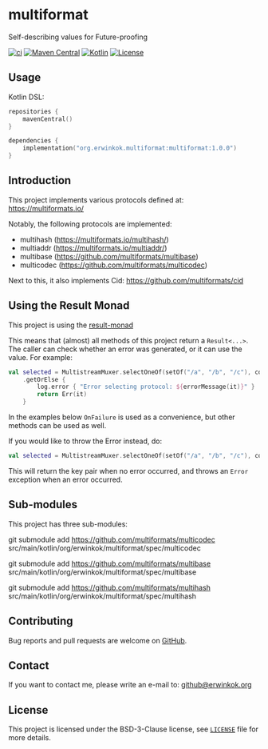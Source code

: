 # multiformat
Self-describing values for Future-proofing

[![ci](https://github.com/erwin-kok/multiformat/actions/workflows/ci.yaml/badge.svg)](https://github.com/erwin-kok/multiformat/actions/workflows/ci.yaml)
[![Maven Central](https://img.shields.io/maven-central/v/org.erwinkok.multiformat/multiformat)](https://central.sonatype.com/artifact/org.erwinkok.result/result-monad)
[![Kotlin](https://img.shields.io/badge/kotlin-1.8.22-blue.svg?logo=kotlin)](http://kotlinlang.org)
[![License](https://img.shields.io/github/license/erwin-kok/multiformat.svg)](https://github.com/erwin-kok/multiformat/blob/master/LICENSE)

## Usage

Kotlin DSL:

```kotlin
repositories {
    mavenCentral()
}

dependencies {
    implementation("org.erwinkok.multiformat:multiformat:1.0.0")
}
```

## Introduction

This project implements various protocols defined at: https://multiformats.io/

Notably, the following protocols are implemented:

- multihash (https://multiformats.io/multihash/)
- multiaddr (https://multiformats.io/multiaddr/)
- multibase (https://github.com/multiformats/multibase)
- multicodec (https://github.com/multiformats/multicodec)

Next to this, it also implements Cid: https://github.com/multiformats/cid


## Using the Result Monad

This project is using the [result-monad](https://github.com/erwin-kok/result-monad)

This means that (almost) all methods of this project return a `Result<...>`. The caller can check whether an error was generated, 
or it can use the value. For example:

```kotlin
val selected = MultistreamMuxer.selectOneOf(setOf("/a", "/b", "/c"), connection)
    .getOrElse {
        log.error { "Error selecting protocol: ${errorMessage(it)}" }
        return Err(it)
    }
```

In the examples below `OnFailure` is used as a convenience, but other methods can be used as well.

If you would like to throw the Error instead, do:

```kotlin
val selected = MultistreamMuxer.selectOneOf(setOf("/a", "/b", "/c"), connection).getOrThrow()
```

This will return the key pair when no error occurred, and throws an `Error` exception when an error occurred. 

## Sub-modules

This project has three sub-modules:

git submodule add https://github.com/multiformats/multicodec src/main/kotlin/org/erwinkok/multiformat/spec/multicodec

git submodule add https://github.com/multiformats/multibase src/main/kotlin/org/erwinkok/multiformat/spec/multibase

git submodule add https://github.com/multiformats/multihash src/main/kotlin/org/erwinkok/multiformat/spec/multihash

## Contributing

Bug reports and pull requests are welcome on [GitHub](https://github.com/erwin-kok/multiformat).

## Contact

If you want to contact me, please write an e-mail to: [github@erwinkok.org](mailto:github@erwinkok.org)

## License

This project is licensed under the BSD-3-Clause license, see [`LICENSE`](LICENSE) file for more details. 
